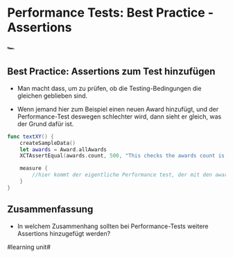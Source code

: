 # Performance Tests: Best Practice - Assertions
🏎️

## Best Practice: Assertions zum Test hinzufügen

- Man macht dass, um zu prüfen, ob die Testing-Bedingungen die gleichen geblieben sind.

- Wenn jemand hier zum Beispiel einen neuen Award hinzufügt, und der Performance-Test deswegen schlechter wird, dann sieht er gleich, was der Grund dafür ist.


```swift
func textXY() {
	createSampleData()
    let awards = Award.allAwards
    XCTAssertEqual(awards.count, 500, "This checks the awards count is constant. Change this if you add awards.")

	measure {
		//hier kommt der eigentliche Performance test, der mit den awards arbeitet.
	}
}
```

## Zusammenfassung
- In welchem Zusammenhang sollten bei Performance-Tests weitere Assertions hinzugefügt werden?


#learning unit#